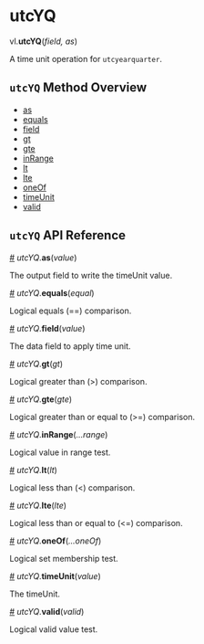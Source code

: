 # utcYQ

vl.<b>utcYQ</b>(<em>field, as</em>)

A time unit operation for <code>utcyearquarter</code>.

## <code>utcYQ</code> Method Overview

* <a href="#as">as</a>
* <a href="#equals">equals</a>
* <a href="#field">field</a>
* <a href="#gt">gt</a>
* <a href="#gte">gte</a>
* <a href="#inRange">inRange</a>
* <a href="#lt">lt</a>
* <a href="#lte">lte</a>
* <a href="#oneOf">oneOf</a>
* <a href="#timeUnit">timeUnit</a>
* <a href="#valid">valid</a>

## <code>utcYQ</code> API Reference

<a id="as" href="#as">#</a>
<em>utcYQ</em>.<b>as</b>(<em>value</em>)

The output field to write the timeUnit value.

<a id="equals" href="#equals">#</a>
<em>utcYQ</em>.<b>equals</b>(<em>equal</em>)

Logical equals (==) comparison.

<a id="field" href="#field">#</a>
<em>utcYQ</em>.<b>field</b>(<em>value</em>)

The data field to apply time unit.

<a id="gt" href="#gt">#</a>
<em>utcYQ</em>.<b>gt</b>(<em>gt</em>)

Logical greater than (>) comparison.

<a id="gte" href="#gte">#</a>
<em>utcYQ</em>.<b>gte</b>(<em>gte</em>)

Logical greater than or equal to (>=) comparison.

<a id="inRange" href="#inRange">#</a>
<em>utcYQ</em>.<b>inRange</b>(<em>...range</em>)

Logical value in range test.

<a id="lt" href="#lt">#</a>
<em>utcYQ</em>.<b>lt</b>(<em>lt</em>)

Logical less than (<) comparison.

<a id="lte" href="#lte">#</a>
<em>utcYQ</em>.<b>lte</b>(<em>lte</em>)

Logical less than or equal to (<=) comparison.

<a id="oneOf" href="#oneOf">#</a>
<em>utcYQ</em>.<b>oneOf</b>(<em>...oneOf</em>)

Logical set membership test.

<a id="timeUnit" href="#timeUnit">#</a>
<em>utcYQ</em>.<b>timeUnit</b>(<em>value</em>)

The timeUnit.

<a id="valid" href="#valid">#</a>
<em>utcYQ</em>.<b>valid</b>(<em>valid</em>)

Logical valid value test.

